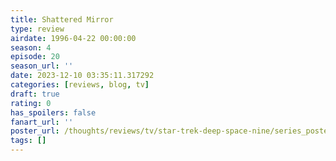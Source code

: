 ```yaml
---
title: Shattered Mirror
type: review
airdate: 1996-04-22 00:00:00
season: 4
episode: 20
season_url: ''
date: 2023-12-10 03:35:11.317292
categories: [reviews, blog, tv]
draft: true
rating: 0
has_spoilers: false
fanart_url: ''
poster_url: /thoughts/reviews/tv/star-trek-deep-space-nine/series_poster.jpg
tags: []
---
```


